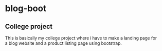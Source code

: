 # blog-boot
<h2>College project</h2>
<p>This is basically my college project where i have to make a landing page for a blog website and a product listing page using bootstrap.</p>

